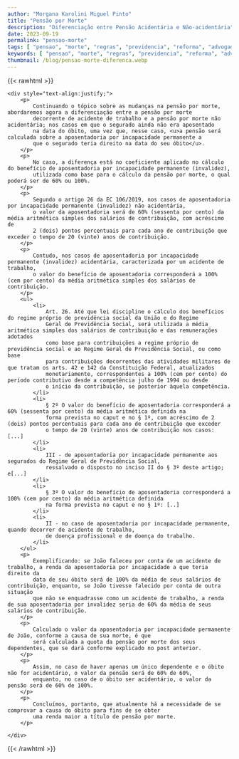 ```yaml
---
author: "Morgana Karolini Miguel Pinto"
title: "Pensão por Morte"
description: "Diferenciação entre Pensão Acidentária e Não-acidentária"
date: 2023-09-19
permalink: "pensao-morte"
tags: [ "pensao", "morte", "regras", "previdencia", "reforma", "advogado", "acidente", "acidentaria" ]
keywords: [ "pensao", "morte", "regras", "previdencia", "reforma", "advogado", "acidente", "acidentaria" ]
thumbnail: /blog/pensao-morte-diferenca.webp
---
```


{{< rawhtml >}}

    <div style="text-align:justify;">
        <p>
            Continuando o tópico sobre as mudanças na pensão por morte, abordaremos agora a diferenciação entre a pensão por morte 
            decorrente de acidente de trabalho e a pensão por morte não acidentária; nos casos em que o segurado ainda não era aposentado 
            na data do óbito, uma vez que, nesse caso, <u>a pensão será calculada sobre a aposentadoria por incapacidade permanente a 
            que o segurado teria direito na data do seu óbito</u>.
        </p>
        <p>
            No caso, a diferença está no coeficiente aplicado no cálculo do benefício de aposentadoria por incapacidade permanente (invalidez), 
            utilizada como base para o cálculo da pensão por morte, o qual poderá ser de 60% ou 100%.
        </p>
        <p>
            Segundo o artigo 26 da EC 106/2019, nos casos de aposentadoria por incapacidade permanente (invalidez) não acidentária, 
            o valor da aposentadoria será de 60% (sessenta por cento) da média aritmética simples dos salários de contribuição, com acréscimo de 
            2 (dois) pontos percentuais para cada ano de contribuição que exceder o tempo de 20 (vinte) anos de contribuição.
        </p>
        <p>
            Contudo, nos casos de aposentadoria por incapacidade permanente (invalidez) acidentária, caracterizada por um acidente de trabalho, 
            o valor do benefício de aposentadoria corresponderá a 100% (cem por cento) da média aritmética simples dos salários de contribuição.
        </p>
        <ul>
            <li>
                Art. 26. Até que lei discipline o cálculo dos benefícios do regime próprio de previdência social da União e do Regime 
                Geral de Previdência Social, será utilizada a média aritmética simples dos salários de contribuição e das remunerações adotados 
                como base para contribuições a regime próprio de previdência social e ao Regime Geral de Previdência Social, ou como base 
                para contribuições decorrentes das atividades militares de que tratam os arts. 42 e 142 da Constituição Federal, atualizados 
                monetariamente, correspondentes a 100% (cem por cento) do período contributivo desde a competência julho de 1994 ou desde 
                o início da contribuição, se posterior àquela competência.
            </li>
            <li>
                § 2º O valor do benefício de aposentadoria corresponderá a 60% (sessenta por cento) da média aritmética definida na 
                forma prevista no caput e no § 1º, com acréscimo de 2 (dois) pontos percentuais para cada ano de contribuição que exceder 
                o tempo de 20 (vinte) anos de contribuição nos casos: [...]
            </li>
            <li>
                III - de aposentadoria por incapacidade permanente aos segurados do Regime Geral de Previdência Social, 
                ressalvado o disposto no inciso II do § 3º deste artigo; e[...]
            </li>
            <li>
                § 3º O valor do benefício de aposentadoria corresponderá a 100% (cem por cento) da média aritmética definida 
                na forma prevista no caput e no § 1º: [..]
            </li>
            <li>
                II - no caso de aposentadoria por incapacidade permanente, quando decorrer de acidente de trabalho, 
                de doença profissional e de doença do trabalho.
            </li>
        </ul>
        <p>
            Exemplificando: se João faleceu por conta de um acidente de trabalho, a renda da aposentadoria por incapacidade a que teria direito da 
            data de seu óbito será de 100% da média de seus salários de contribuição, enquanto, se João tivesse falecido por conta de outra situação 
            que não se enquadrasse como um acidente de trabalho, a renda de sua aposentadoria por invalidez seria de 60% da média de seus salários de contribuição.
        </p>
        <p>
            Calculado o valor da aposentadoria por incapacidade permanente de João, conforme a causa de sua morte, é que 
            será calculada a quota da pensão por morte dos seus dependentes, que se dará conforme explicado no post anterior.
        </p>
        <p>
            Assim, no caso de haver apenas um único dependente e o óbito não for acidentário, o valor da pensão será de 60% de 60%, 
            enquanto, no caso de o óbito ser acidentário, o valor da pensão será de 60% de 100%.
        </p>
        <p>
            Concluímos, portanto, que atualmente há a necessidade de se comprovar a causa do óbito para fins de se obter 
            uma renda maior a título de pensão por morte.
        </p>
        
    </div>

{{< /rawhtml >}}
